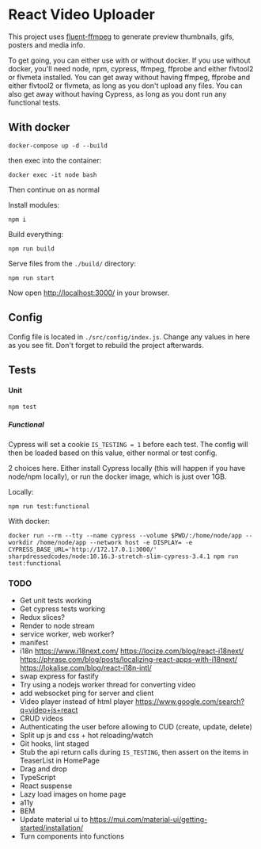 # React Video Uploader

This project uses [fluent-ffmpeg](https://github.com/fluent-ffmpeg/node-fluent-ffmpeg) to generate preview thumbnails, gifs, posters and media info.

To get going, you can either use with or without docker.
If you use without docker, you'll need node, npm, cypress, ffmpeg, ffprobe and either flvtool2 or flvmeta installed. You can get away without having ffmpeg, ffprobe and either flvtool2 or flvmeta, as long as you don't upload any files. You can also get away without having Cypress, as long as you dont run any functional tests.


## With docker
```shell script
docker-compose up -d --build
```

then exec into the container:
```shell script
docker exec -it node bash
```

Then continue on as normal

Install modules:
```
npm i
```

Build everything:
```
npm run build
```

Serve files from the `./build/` directory:
```shell script
npm run start
```
Now open [http://localhost:3000/](http://localhost:3000/) in your browser.

## Config
Config file is located in `./src/config/index.js`. Change any values in here as you see fit. Don't forget to rebuild the project afterwards.

## Tests
#### Unit
```shell script
npm test
```

##### Functional
Cypress will set a cookie `IS_TESTING = 1` before each test. The config will then be loaded based on this value, either normal or test config.

2 choices here. Either install Cypress locally (this will happen if you have node/npm locally), or run the docker image, which is just over 1GB.

Locally:
```
npm run test:functional
```

With docker:
```
docker run --rm --tty --name cypress --volume $PWD/:/home/node/app --workdir /home/node/app --network host -e DISPLAY= -e CYPRESS_BASE_URL='http://172.17.0.1:3000/' sharpdressedcodes/node:10.16.3-stretch-slim-cypress-3.4.1 npm run test:functional
```

### TODO
* Get unit tests working
* Get cypress tests working
* Redux slices?
* Render to node stream
* service worker, web worker?
* manifest
* i18n https://www.i18next.com/ https://locize.com/blog/react-i18next/ https://phrase.com/blog/posts/localizing-react-apps-with-i18next/ https://lokalise.com/blog/react-i18n-intl/
* swap express for fastify
* Try using a nodejs worker thread for converting video
* add websocket ping for server and client
* Video player instead of html player https://www.google.com/search?q=video+js+react
* CRUD videos
* Authenticating the user before allowing to CUD (create, update, delete)
* Split up js and css + hot reloading/watch
* Git hooks, lint staged
* Stub the api return calls during `IS_TESTING`, then assert on the items in TeaserList in HomePage
* Drag and drop
* TypeScript
* React suspense
* Lazy load images on home page
* a11y
* BEM
* Update material ui to https://mui.com/material-ui/getting-started/installation/
* Turn components into functions
